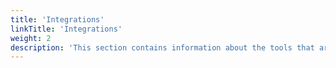 ```yaml
---
title: 'Integrations'
linkTitle: 'Integrations'
weight: 2
description: 'This section contains information about the tools that are integrated with CVAT.'
---
```

